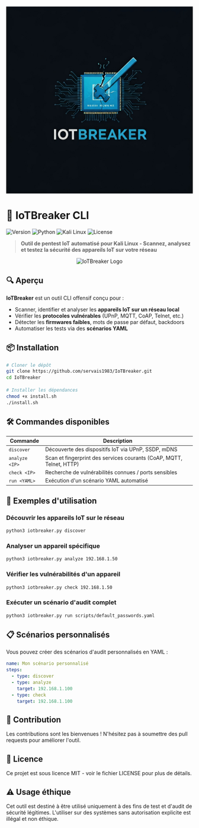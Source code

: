 ![image](iot.png)


# 📡 IoTBreaker CLI

![Version](https://img.shields.io/badge/version-0.1.0-blue)
![Python](https://img.shields.io/badge/Python-3.6%2B-brightgreen)
![Kali Linux](https://img.shields.io/badge/Kali%20Linux-2023.1-red)
![License](https://img.shields.io/badge/License-MIT-yellow)

> **Outil de pentest IoT automatisé pour Kali Linux - Scannez, analysez et testez la sécurité des appareils IoT sur votre réseau**

<p align="center">
  <img src="https://raw.githubusercontent.com/servais1983/IoTBreaker/main/docs/logo.png" alt="IoTBreaker Logo" width="300" />
</p>

## 🔍 Aperçu

**IoTBreaker** est un outil CLI offensif conçu pour :

* Scanner, identifier et analyser les **appareils IoT sur un réseau local**
* Vérifier les **protocoles vulnérables** (UPnP, MQTT, CoAP, Telnet, etc.)
* Détecter les **firmwares faibles**, mots de passe par défaut, backdoors
* Automatiser les tests via des **scénarios YAML**

## 📦 Installation

```bash
# Cloner le dépôt
git clone https://github.com/servais1983/IoTBreaker.git
cd IoTBreaker

# Installer les dépendances
chmod +x install.sh
./install.sh
```

## 🛠️ Commandes disponibles

| Commande | Description |
| ----- | ----- |
| `discover` | Découverte des dispositifs IoT via UPnP, SSDP, mDNS |
| `analyze <IP>` | Scan et fingerprint des services courants (CoAP, MQTT, Telnet, HTTP) |
| `check <IP>` | Recherche de vulnérabilités connues / ports sensibles |
| `run <YAML>` | Exécution d'un scénario YAML automatisé |

## 🚀 Exemples d'utilisation

### Découvrir les appareils IoT sur le réseau

```bash
python3 iotbreaker.py discover
```

### Analyser un appareil spécifique

```bash
python3 iotbreaker.py analyze 192.168.1.50
```

### Vérifier les vulnérabilités d'un appareil

```bash
python3 iotbreaker.py check 192.168.1.50
```

### Exécuter un scénario d'audit complet

```bash
python3 iotbreaker.py run scripts/default_passwords.yaml
```

## 📋 Scénarios personnalisés

Vous pouvez créer des scénarios d'audit personnalisés en YAML :

```yaml
name: Mon scénario personnalisé
steps:
  - type: discover
  - type: analyze
    target: 192.168.1.100
  - type: check
    target: 192.168.1.100
```

## 🤝 Contribution

Les contributions sont les bienvenues ! N'hésitez pas à soumettre des pull requests pour améliorer l'outil.

## 📄 Licence

Ce projet est sous licence MIT - voir le fichier LICENSE pour plus de détails.

## ⚠️ Usage éthique

Cet outil est destiné à être utilisé uniquement à des fins de test et d'audit de sécurité légitimes. L'utiliser sur des systèmes sans autorisation explicite est illégal et non éthique.
